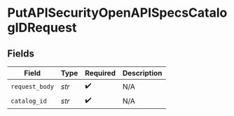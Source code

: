 # PutAPISecurityOpenAPISpecsCatalogIDRequest


## Fields

| Field              | Type               | Required           | Description        |
| ------------------ | ------------------ | ------------------ | ------------------ |
| `request_body`     | *str*              | :heavy_check_mark: | N/A                |
| `catalog_id`       | *str*              | :heavy_check_mark: | N/A                |